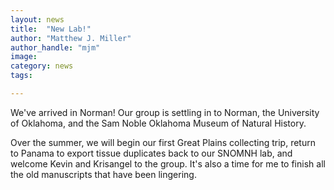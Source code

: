 ```yaml
---
layout: news
title:  "New Lab!"
author: "Matthew J. Miller"
author_handle: "mjm"
image: 
category: news
tags: 

---
```


We've arrived in Norman! Our group is settling in to Norman, the University of Oklahoma, and the Sam Noble Oklahoma Museum of Natural History.

Over the summer, we will begin our first Great Plains collecting trip, return to Panama to export tissue duplicates back to our SNOMNH lab, and welcome Kevin and Krisangel to the group. It's also a time for me to finish all the old manuscripts that have been lingering.

